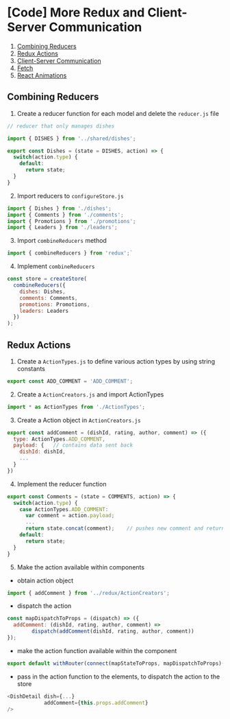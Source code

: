 # [Code] More Redux and Client-Server Communication
1. [Combining Reducers](#combining-reducers)
2. [Redux Actions](#redux-actions)
3. [Client-Server Communication](#client-server-communication)
4. [Fetch](#fetch)
5. [React Animations](#react-animations)

## Combining Reducers
1. Create a reducer function for each model and delete the `reducer.js` file
```js
// reducer that only manages dishes

import { DISHES } from '../shared/dishes';

export const Dishes = (state = DISHES, action) => {
  switch(action.type) {
    default:
      return state;
  }
}
```
2. Import reducers to `configureStore.js`
```js
import { Dishes } from './dishes';
import { Comments } from './comments';
import { Promotions } from './promotions';
import { Leaders } from './leaders';
```
3. Import `combineReducers` method
```js
import { combineReducers } from 'redux';`
```
4. Implement `combineReducers`
```js
const store = createStore(
  combineReducers({
    dishes: Dishes,
    comments: Comments,
    promotions: Promotions,
    leaders: Leaders
  })
);
```
## Redux Actions
1. Create a `ActionTypes.js` to define various action types by using string constants
```js
export const ADD_COMMENT = 'ADD_COMMENT';
```
2. Create a `ActionCreators.js` and import ActionTypes
```js
import * as ActionTypes from './ActionTypes';
```
3. Create a Action object in `ActionCreators.js`
```js
export const addComment = (dishId, rating, author, comment) => ({
  type: ActionTypes.ADD_COMMENT,
  payload: {   // contains data sent back
    dishId: dishId,
    ...
  }
})
```
4. Implement the reducer function
```js
export const Comments = (state = COMMENTS, action) => {
  switch(action.type) {
    case ActionTypes.ADD_COMMENT:
      var comment = action.payload;
      ...
      return state.concat(comment);    // pushes new comment and returns
    default:
      return state;
  }
}
```
5. Make the action available within components
- obtain action object
```js
import { addComment } from '../redux/ActionCreators';
```
- dispatch the action
```js
const mapDispatchToProps = (dispatch) => ({
  addComment: (dishId, rating, author, comment) => 
        dispatch(addComment(dishId, rating, author, comment))
});
```
- make the action function available within the component
```js
export default withRouter(connect(mapStateToProps, mapDispatchToProps)(Main));
```
- pass in the action function to the elements, to dispatch the action to the store
```js
<DishDetail dish={...}
            addComment={this.props.addComment}
/> 
```


